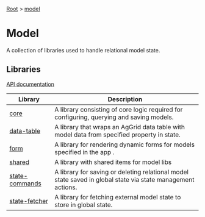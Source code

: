 [Root](../../README.md) &gt; [model](./README.md)

# Model

A collection of libraries used to handle relational model state.

## Libraries

[API documentation](../../docs/index.md)

|  Library | Description |
|  --- | --- |
|  [core](./core/README.md) | A library consisting of core logic required for configuring, querying and saving models. |
|  [data-table](./data-table/README.md) | A library that wraps an AgGrid data table with model data from specified property in state. |
|  [form](./form/README.md) | A library for rendering dynamic forms for models specified in the app . |
|  [shared](./shared/README.md) | A library with shared items for model libs |
|  [state-commands](./state-commands/README.md) | A library for saving or deleting relational model state saved in global state via state management actions. |
|  [state-fetcher](./state-fetcher/README.md) | A library for fetching external model state to store in global state. |


